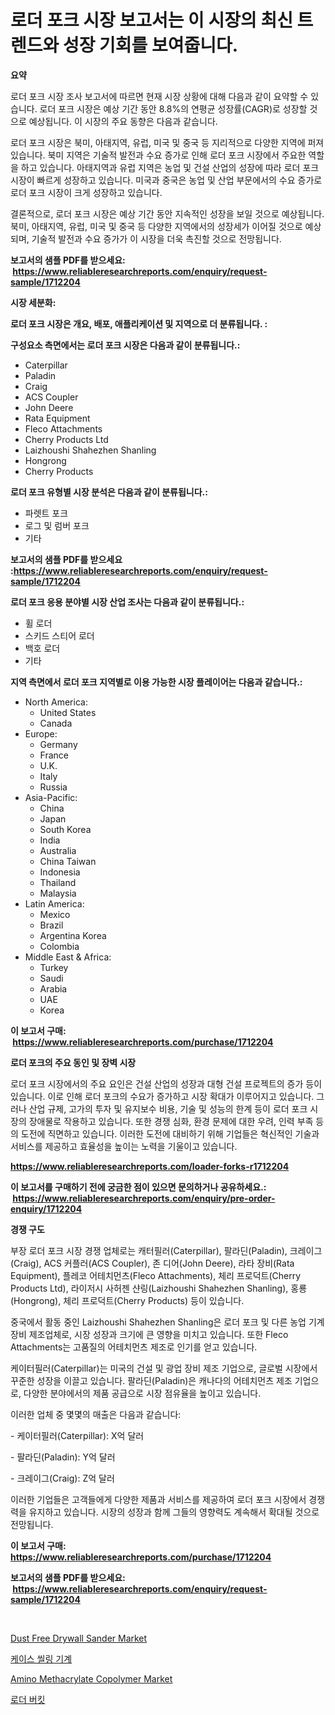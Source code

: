 <p><h1>로더 포크 시장 보고서는 이 시장의 최신 트렌드와 성장 기회를 보여줍니다.</h1></p><p><strong>요약</strong></p>
<p><p>로더 포크 시장 조사 보고서에 따르면 현재 시장 상황에 대해 다음과 같이 요약할 수 있습니다. 로더 포크 시장은 예상 기간 동안 8.8%의 연평균 성장률(CAGR)로 성장할 것으로 예상됩니다. 이 시장의 주요 동향은 다음과 같습니다.</p><p>로더 포크 시장은 북미, 아태지역, 유럽, 미국 및 중국 등 지리적으로 다양한 지역에 퍼져 있습니다. 북미 지역은 기술적 발전과 수요 증가로 인해 로더 포크 시장에서 주요한 역할을 하고 있습니다. 아태지역과 유럽 지역은 농업 및 건설 산업의 성장에 따라 로더 포크 시장이 빠르게 성장하고 있습니다. 미국과 중국은 농업 및 산업 부문에서의 수요 증가로 로더 포크 시장이 크게 성장하고 있습니다.</p><p>결론적으로, 로더 포크 시장은 예상 기간 동안 지속적인 성장을 보일 것으로 예상됩니다. 북미, 아태지역, 유럽, 미국 및 중국 등 다양한 지역에서의 성장세가 이어질 것으로 예상되며, 기술적 발전과 수요 증가가 이 시장을 더욱 촉진할 것으로 전망됩니다.</p></p>
<p><strong>보고서의 샘플 PDF를 받으세요: &nbsp;<a href="https://www.reliableresearchreports.com/enquiry/request-sample/1712204">https://www.reliableresearchreports.com/enquiry/request-sample/1712204</a></strong></p>
<p><strong>시장 세분화:</strong></p>
<p><strong> 로더 포크 시장은 개요, 배포, 애플리케이션 및 지역으로 더 분류됩니다. :</strong></p>
<p><strong>구성요소 측면에서는 로더 포크 시장은 다음과 같이 분류됩니다.:</strong></p>
<p><ul><li>Caterpillar</li><li>Paladin</li><li>Craig</li><li>ACS Coupler</li><li>John Deere</li><li>Rata Equipment</li><li>Fleco Attachments</li><li>Cherry Products Ltd</li><li>Laizhoushi Shahezhen Shanling</li><li>Hongrong</li><li>Cherry Products</li></ul></p>
<p><strong> 로더 포크 유형별 시장 분석은 다음과 같이 분류됩니다.:</strong></p>
<p><ul><li>파렛트 포크</li><li>로그 및 럼버 포크</li><li>기타</li></ul></p>
<p><strong>보고서의 샘플 PDF를 받으세요 :<a href="https://www.reliableresearchreports.com/enquiry/request-sample/1712204">https://www.reliableresearchreports.com/enquiry/request-sample/1712204</a></strong></p>
<p><strong> 로더 포크 응용 분야별 시장 산업 조사는 다음과 같이 분류됩니다.:</strong></p>
<p><ul><li>휠 로더</li><li>스키드 스티어 로더</li><li>백호 로더</li><li>기타</li></ul></p>
<p><strong>지역 측면에서 로더 포크 지역별로 이용 가능한 시장 플레이어는 다음과 같습니다.:</strong></p>
<p><ul>
    <li>
        North America:
        <ul>
            <li>United States</li>
            <li>Canada</li>
        </ul>
    </li>
    <li>
        Europe:
        <ul>
            <li>Germany</li>
            <li>France</li>
            <li>U.K.</li>
            <li>Italy</li>
            <li>Russia</li>
        </ul>
    </li>
    <li>
        Asia-Pacific:
        <ul>
            <li>China</li>
            <li>Japan</li>
            <li>South Korea</li>
            <li>India</li>
            <li>Australia</li>
            <li>China Taiwan</li>
            <li>Indonesia</li>
            <li>Thailand</li>
            <li>Malaysia</li>
        </ul>
    </li>
    <li>
        Latin America:
        <ul>
            <li>Mexico</li>
            <li>Brazil</li>
            <li>Argentina Korea</li>
            <li>Colombia</li>
        </ul>
    </li>
    <li>
        Middle East & Africa:
        <ul>
            <li>Turkey</li>
            <li>Saudi</li>
            <li>Arabia</li>
            <li>UAE</li>
            <li>Korea</li>
        </ul>
    </li>
    </ul></p>
<p><strong>이 보고서 구매: &nbsp;<a href="https://www.reliableresearchreports.com/purchase/1712204">https://www.reliableresearchreports.com/purchase/1712204</a></strong></p>
<p><strong>로더 포크의 주요 동인 및 장벽 시장</strong></p>
<p><p>로더 포크 시장에서의 주요 요인은 건설 산업의 성장과 대형 건설 프로젝트의 증가 등이 있습니다. 이로 인해 로더 포크의 수요가 증가하고 시장 확대가 이루어지고 있습니다. 그러나 산업 규제, 고가의 투자 및 유지보수 비용, 기술 및 성능의 한계 등이 로더 포크 시장의 장애물로 작용하고 있습니다. 또한 경쟁 심화, 환경 문제에 대한 우려, 인력 부족 등의 도전에 직면하고 있습니다. 이러한 도전에 대비하기 위해 기업들은 혁신적인 기술과 서비스를 제공하고 효율성을 높이는 노력을 기울이고 있습니다.</p></p>
<p><strong><a href="https://www.reliableresearchreports.com/loader-forks-r1712204">https://www.reliableresearchreports.com/loader-forks-r1712204</a></strong></p>
<p><strong>이 보고서를 구매하기 전에 궁금한 점이 있으면 문의하거나 공유하세요.: &nbsp;<a href="https://www.reliableresearchreports.com/enquiry/pre-order-enquiry/1712204">https://www.reliableresearchreports.com/enquiry/pre-order-enquiry/1712204</a></strong></p>
<p><strong>경쟁 구도</strong></p>
<p><p>부장 로더 포크 시장 경쟁 업체로는 캐터필러(Caterpillar), 팔라딘(Paladin), 크레이그(Craig), ACS 커플러(ACS Coupler), 존 디어(John Deere), 라타 장비(Rata Equipment), 플레코 어테치먼츠(Fleco Attachments), 체리 프로덕트(Cherry Products Ltd), 라이저시 사허젠 샨링(Laizhoushi Shahezhen Shanling), 홍룡(Hongrong), 체리 프로덕트(Cherry Products) 등이 있습니다.</p><p>중국에서 활동 중인 Laizhoushi Shahezhen Shanling은 로더 포크 및 다른 농업 기계 장비 제조업체로, 시장 성장과 크기에 큰 영향을 미치고 있습니다. 또한 Fleco Attachments는 고품질의 어테치먼츠 제조로 인기를 얻고 있습니다.</p><p>케이터필러(Caterpillar)는 미국의 건설 및 광업 장비 제조 기업으로, 글로벌 시장에서 꾸준한 성장을 이끌고 있습니다. 팔라딘(Paladin)은 캐나다의 어테치먼츠 제조 기업으로, 다양한 분야에서의 제품 공급으로 시장 점유율을 높이고 있습니다.</p><p>이러한 업체 중 몇몇의 매출은 다음과 같습니다:</p><p>- 케이터필러(Caterpillar): X억 달러</p><p>- 팔라딘(Paladin): Y억 달러</p><p>- 크레이그(Craig): Z억 달러</p><p>이러한 기업들은 고객들에게 다양한 제품과 서비스를 제공하여 로더 포크 시장에서 경쟁력을 유지하고 있습니다. 시장의 성장과 함께 그들의 영향력도 계속해서 확대될 것으로 전망됩니다.</p></p>
<p><strong>이 보고서 구매: &nbsp; <a href="https://www.reliableresearchreports.com/purchase/1712204">https://www.reliableresearchreports.com/purchase/1712204</a></strong></p>
<p><strong>보고서의 샘플 PDF를 받으세요: &nbsp;<a href="https://www.reliableresearchreports.com/enquiry/request-sample/1712204">https://www.reliableresearchreports.com/enquiry/request-sample/1712204</a></strong><strong></strong></p>
<p>&nbsp;</p>
<p><p><a href="https://view.publitas.com/reportprime-1/dust-free-drywall-sander-market-research-report-provides-critical-insights-that-can-help-shape-business-development-and-investment-strategies/">Dust Free Drywall Sander Market</a></p><p><a href="https://github.com/CliftonFisher9067/Market-Research-Report-List-1/blob/main/250016219407.md">케이스 씰링 기계</a></p><p><a href="https://butternut-bug-553.notion.site/Amino-Methacrylate-Copolymer-Market-Size-Reflecting-a-Forecast-Till-2031-Market-By-Type-By-Applica-d03dffb683bf43bf868472fabed3af92">Amino Methacrylate Copolymer Market</a></p><p><a href="https://github.com/fernandotryO5lson96765/Market-Research-Report-List-1/blob/main/212115319408.md">로더 버킷</a></p></p>